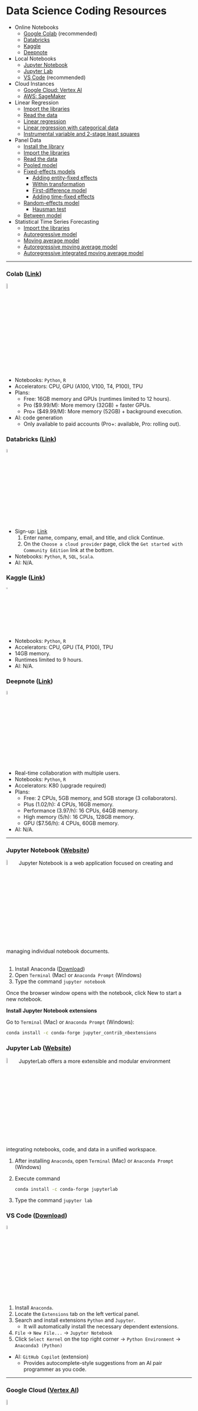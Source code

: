 # Data Science Coding Resources

- Online Notebooks
  - [Google Colab](#colab-link) (recommended)
  - [Databricks](#databricks-link)
  - [Kaggle](#kaggle-link)
  - [Deepnote](#deepnote-link)
- Local Notebooks
  - [Jupyter Notebook](#jupyter-notebook-website)
  - [Jupyter Lab](#jupyter-lab-website)
  - [VS Code](#vs-code-download) (recommended)
- Cloud Instances
  - [Google Cloud: Vertex AI](#google-cloud-vertex-ai)
  - [AWS: SageMaker](#aws-sagemaker)
- Linear Regression
  - [Import the libraries](#1-import-the-libraries)
  - [Read the data](#2-import-the-libraries)
  - [Linear regression](#3-linear-regression)
  - [Linear regression with categorical data](#4-linear-regression-with-categorical-data)
  - [Instrumental variable and 2-stage least squares](#5-instrumental-variable-and-2-stage-least-squares)
- Panel Data
  - [Install the library](#1-install-the-library)
  - [Import the libraries](#2-read-the-data-and-store-it-in-a-data-frame-df)
  - [Read the data](#3-read-the-data-and-store-it-in-a-data-frame-df)
  - [Pooled model](#4-pooled-model)
  - [Fixed-effects models](#5-fixed-effects-models)
    - [Adding entity-fixed effects](#a-adding-entity-fixed-effects)
    - [Within transformation](#b-within-transformation-within-estimator)
    - [First-difference model](#c-first-difference-model)
    - [Adding time-fixed effects](#d-adding-time-fixed-effects)
  - [Random-effects model](#6-random-effects-model)
    - [Hausman test](#hausman-test)
  - [Between model](#7-between-model-between-estimator)
- Statistical Time Series Forecasting
  - [Import the libraries](#1-import-the-libraries-1)
  - [Autoregressive model](#2-autoregressive-model)
  - [Moving average model](#3-moving-average-model)
  - [Autoregressive moving average model](#4-autoregressive-moving-average-model)
  - [Autoregressive integrated moving average model](#5-autoregressive-integrated-moving-average-model)
  
---

### Colab ([Link](https://colab.google))
<img draggable="false" src="/image/colab_icon.png" alt="" style="width: 6%; padding-bottom:5px; pointer-events:none"/>

- Notebooks: `Python`, `R`
- Accelerators: CPU, GPU (A100, V100, T4, P100), TPU
- Plans:
  - Free: 16GB memory and GPUs (runtimes limited to 12 hours).
  - Pro ($9.99/M): More memory (32GB) + faster GPUs.
  - Pro+ ($49.99/M): More memory (52GB) + background execution.
- AI: code generation
  - Only available to paid accounts (Pro+: available, Pro: rolling out).

### Databricks ([Link](https://community.cloud.databricks.com/))
<img draggable="false" src="/image/db_icon.png" alt="" style="width: 5%; padding-bottom:5px; pointer-events:none"/>

- Sign-up: [Link](https://www.databricks.com/try-databricks#account)
  1. Enter name, company, email, and title, and click Continue.
  2. On the `Choose a cloud provider` page, click the `Get started with Community Edition` link at the bottom.
- Notebooks: `Python`, `R`, `SQL`, `Scala`.
- AI: N/A.

### Kaggle ([Link](https://www.kaggle.com/code))
<img draggable="false" src="/image/kaggle_icon.png" alt="" style="width: 3%; padding-bottom:5px; pointer-events:none"/>

- Notebooks: `Python`, `R`
- Accelerators: CPU, GPU (T4, P100), TPU
- 14GB memory.
- Runtimes limited to 9 hours.
- AI: N/A.

### Deepnote ([Link](https://deepnote.com/workspace))
<img draggable="false" src="/image/dn_icon.png" alt="" style="width: 5%; padding-bottom:5px; pointer-events:none"/>

- Real-time collaboration with multiple users.
- Notebooks: `Python`, `R`
- Accelerators: K80 (upgrade required)
- Plans:
  - Free: 2 CPUs, 5GB memory, and 5GB storage (3 collaborators).
  - Plus (1.02/h): 4 CPUs, 16GB memory.
  - Performance (3.97/h): 16 CPUs, 64GB memory.
  - High memory (5/h): 16 CPUs, 128GB memory.
  - GPU ($7.56/h): 4 CPUs, 60GB memory.
- AI: N/A.

---
### Jupyter Notebook ([Website](https://jupyter.org/))  
<img draggable="false" src="/image/jn_icon.png" alt="" style="width: 6%; padding-bottom:5px; pointer-events:none"/>
Jupyter Notebook is a web application focused on creating and managing individual notebook documents.<br><br>

1. Install Anaconda ([Download](https://www.anaconda.com/download#downloads))
2. Open `Terminal` (Mac) or `Anaconda Prompt` (Windows)
3. Type the command `jupyter notebook`
 
Once the browser window opens with the notebook, click New to start a new notebook.

**Install Jupyter Notebook extensions**

Go to `Terminal` (Mac) or `Anaconda Prompt` (Windows):

```sh
conda install -c conda-forge jupyter_contrib_nbextensions
```

### Jupyter Lab ([Website](https://jupyterlab.readthedocs.io/en/latest/))
<img draggable="false" src="/image/jl_icon.png" alt="" style="width: 6%; padding-bottom:5px; pointer-events:none"/>
JupyterLab offers a more extensible and modular environment integrating notebooks, code, and data in a unified workspace.<br>

1. After installing `Anaconda`, open `Terminal` (Mac) or `Anaconda Prompt` (Windows)
2. Execute command
   
   ```sh
   conda install -c conda-forge jupyterlab
   ```
3. Type the command `jupyter lab`

### VS Code ([Download](https://code.visualstudio.com/))
<img draggable="false" src="/image/vscode_icon.png" alt="" style="width: 5%; padding-bottom:5px; pointer-events:none"/>

1. Install `Anaconda`.
2. Locate the `Extensions` tab on the left vertical panel.
3. Search and install extensions `Python` and `Jupyter`.
   - It will automatically install the necessary dependent extensions.
4. `File` → `New File...` → `Jupyter Notebook`
5. Click `Select Kernel` on the top right corner → `Python Environment` → `Anaconda3 (Python)`
   
- AI: `GitHub Copilot` (extension)
  - Provides autocomplete-style suggestions from an AI pair programmer as you code. 

---

### Google Cloud ([Vertex AI](https://console.cloud.google.com/vertex-ai/workbench/user-managed?hl=en))
<img draggable="false" src="/image/gc_icon.png" alt="" style="width: 6%; padding-bottom:5px; pointer-events:none"/>

- Setup:
  1. Create a `project`.
  2. `Notebooks` -> `Workbench` -> `User-managed Notebooks` -> `Create New`
     - Default: 4 CPUs, 15GB memory, 100GB storage.
- New instance environments: `Python 3` (recommended), `Tensorflow`, `PyTorch`
  - `Tensorflow` and `PyTorch` instances: Available to add a `T4 GPU`.
- Pricing: $0.15 hourly
  - [Pricing](https://cloud.google.com/vertex-ai/pricing) for other instance configurations.

### AWS ([SageMaker](https://us-west-1.console.aws.amazon.com/sagemaker/home?region=us-west-1#/notebook-instances))
<img draggable="false" src="/image/aws_icon.png" alt="" style="width: 8%; padding-bottom:5px; pointer-events:none"/>

- Setup:
  1. `Create notebook instance`.
  2. Notebook instance type: `ml.t3.medium`.
     - 2 CPUs, 4GB memory, 125GB storage.
  3. [Pricing](https://aws.amazon.com/sagemaker/pricing/) for other instance configurations.

---

### Regression

These are the first *two columns* of the data:

|     Y    |     X1    |     X2    | Category | Variable with Space | Instrument |
|:--------:|:---------:|:---------:|:--------:|:-------------------:|------------|
| 0.129082 |  0.496714 | -0.349898 |     B    |      -0.828995      | -1.415371  |
| 1.857186 | -0.138264 |  0.350462 |     B    |      -0.560181      | -0.420645  |

The `Category` variable includes three categories: `A`, `B`, and `C`. The variable named `Variable with Space` has spaces in its name. `Y` is the dependent/outcome variable.

#### 1. Import the libraries

  ```py
  import pandas as pd
  import statsmodels.api as sm
  import statsmodels.formula.api as smf
  from statsmodels.sandbox.regression.gmm import IV2SLS
  ```

#### 2. Read the [data](https://github.com/haochehsu/Data-Science-Coding-Resources/blob/main/data.csv) and store it in a data frame `df`
  
  ```py
  df = pd.read_csv('data.csv')
  ```
   
#### 3. Linear regression
   
   $y_i= \beta_0 + \beta_1x_{1i} + \beta_2x_{2i} + \beta_3x_{\text{variable with space}, i} + \epsilon_i$
   
  - Passing in variables
  
    ```py
    y = df['Y']
    X = df[['X1', 'X2', 'Variable with Space']]
    
    X = sm.add_constant(X)
    
    model = sm.OLS(y, X).fit()
    
    print(model.summary())

  - Passing in formula
     
    ```py
    model = smf.ols(formula='Y ~ X1 + X2 + Q("Variable with Space")', data=df).fit()
    print(model.summary())
    ```
   
#### 4. Linear regression with categorical data

$y_i= \beta_0 + \beta_1x_{i} + \beta_2 \cdot \mathbb{1}\lbrace \text{Category} = A\rbrace_i + \beta_3 \cdot \mathbb{1}\lbrace \text{Category} = B\rbrace_i + \beta_4 \cdot \mathbb{1}\lbrace \text{Category} = C\rbrace_i + \epsilon_i$
  
  - Passing in variables
  
    ```sh
    dummies = pd.get_dummies(df['Category'], drop_first=True, sparse=True, prefix="Category")
    X = pd.concat([df[['X1']], dummies], axis=1)
    
    X = sm.add_constant(X)
    
    model = sm.OLS(df['Y'], X).fit()
    print(model.summary())
    ```
    
  - Passing in formula
  
    ```sh
    model = smf.ols(formula='Y ~ X1 + C(Category)', data=df).fit()
    print(model.summary())
    ```

#### 5. Instrumental variable and 2-stage least squares

Suppose $x_{1i}$ is correlated with $\epsilon_i$ (endogenous $x_{1i}$). `Instrument` is correlated with $x_{1i}$ but uncorrelated with $\epsilon_i$:

$x_{1i} = \alpha_0 + \alpha_{1i} \cdot \text{Instrument}_i + u_i$

$y_{i} = \beta_0 + \beta_{1i} \cdot \widehat{x}_{1i} + \epsilon_i$

  - `IV2SLS` (with corrected standard errors)
  
    ```py
    endog = df['Y']
    exog = sm.add_constant(df[['X1']])
    
    instrument = sm.add_constant(df[['Instrument']])
    
    model = IV2SLS(endog, exog, instrument=instrument).fit()
    print(model.summary())
    ```
    
  - `sm.OLS` (passing in variable): manual 2-stage least squares
  
    ```python
    # First Stage
    X_first_stage = sm.add_constant(df[['Instrument']])
    model_first_stage = sm.OLS(df['X1'], X_first_stage).fit()
    df['X1_hat'] = model_first_stage.predict(X_first_stage)
    
    # Second Stage
    X_second_stage = sm.add_constant(df['X1_hat'])
    model_second_stage = sm.OLS(df['Y'], X_second_stage).fit()
    
    print(model_second_stage.summary())
    ```

#### 6. Other options

   - Clustered standard errors
     - Cluster based on the `Category` variable: pass the arguments to the `.fit()` method.

       ```python
       .fit(cov_type='cluster', cov_kwds={'groups': df['Category']})
       ```

   - Robust standard error
     - Debias the covariance estimator by using a degree of freedom adjustment to obtain the same robust standard error as in STATA.
       
       1. In `IV2SLS`

          ```python
          .fit(debiased=True)
          ```
          
       2. In `sm.OLS` (passing in variable) and `smf.ols` (passing in formula)
          
          ```python
          .fit(cov_type='HC1')
          ```
          
  - Regression without an intercept
    
    - In `IV2SLS`: don't `sm.add_constant()`.
          
    - In `smf.ols` (passing in formula): add `-1` into the formula
   
      ```python
      model = smf.ols(formula='Y ~ X1 + X2 - 1', data=df).fit()
      print(model.summary())
      ```
      
---

### Panel Data

#### 1. Install the library

  ```sh
  pip install linearmodels
  ```

#### 2. Import the libraries

  ```py
  import pandas as pd
  from linearmodels.panel import PooledOLS
  from linearmodels.panel import RandomEffects
  
  from statsmodels.api import OLS
  from statsmodels.tools.tools import add_constant
  ```

#### 3. Read the [data](https://github.com/haochehsu/Data-Science-Coding-Resources/blob/main/panel_data.csv) and store it in a data frame `df`
  
  ```py
  df = pd.read_csv('panel_data.csv')
  ```

> [!NOTE]
> Panel data combines features of both **cross-sectional** data (observations at a single point in time) and **time-series** data (observations of a single entity across multiple time points), this data tracks groups of entities, like people or firms, over several time periods.
> 
> It can be used to analyze individual heterogeneity and provide control for unobserved characteristics, potentially addressing endogenous concerns by accounting for factors that remain consistent over time.

Each entity $i$ is observed over $t$ periods.

#### 4. Pooled model

  $Y_{it} = \beta_0 + \beta_1 X_{it} + \epsilon_{it}$

  Pools the data and runs a regression.

  ```python
  pooled = PooledOLS(df.Y, df[['X']]).fit()
  print(pooled)
  ```

#### 5. Fixed-effects models

  $Y_{it} = \alpha_i + \beta_1 X_{it} + \epsilon_{it}$ where $\alpha_i$ captures the unobserved, time-invariant individual effects.

  > [!IMPORTANT]
  > In panel data, heterogeneity across entities (e.g. individuals, firms) can lead to omitted variable bias. Time-invariant firm characteristics, such as *company culture*, are often unobservable to econometricians. These uncontrolled characteristics are absorbed into the error term and can be **correlated** with other observed firm characteristics. To account for potential endogeneity, we add/control fixed effects into the model.

The fixed-effects models use the "within variation" (variation of an entity over time):

##### A. Adding entity-fixed effects

  ```python
  FE = PanelOLS(df.Y, df[['X']], entity_effects=True).fit()
  print(FE)
  ```

  This is equivalent to running a **dummy variable regression**:

  ```python
  # generate dummy variables and add them to the dataframe
  dummies = pd.get_dummies(df.reset_index()['id'], drop_first=True).set_index(df.index)
  df_with_dummies = pd.concat([df, dummies], axis=1)

  # add an intercept
  X = add_constant(pd.concat([df_with_dummies.X, df_with_dummies.iloc[:, 3:]], axis=1))

  dummy_regression = OLS(df_with_dummies.Y, X.astype(float)).fit()
  print(dummy_regression.summary())
  ```

##### B. Within transformation (within estimator)

  Subtract the average (taken across time) of each variable from the variable itself to eliminate fixed effects.

  ```python
  grouped_means = df.groupby('id').mean()
  df_with_means = df.merge(grouped_means, on='id', suffixes=('', '_mean'))
  df_with_means['Y_within'] = df_with_means['Y'] - df_with_means['Y_mean']
  df_with_means['X_within'] = df_with_means['X'] - df_with_means['X_mean']
  
  X = add_constant(df_merged['X_within'])
  model = sm.OLS(df_merged['Y_within'], X).fit()
  print(model.summary())
  ```

##### C. First-difference model

  $\Delta Y_{it} = \beta_1 \Delta X_{it} + \Delta\epsilon_{it}$ where $\Delta A_{it} \equiv A_{it}-A_{i, t-1}$

  If we have a **balanced panel** (all entities have observations for all periods), first differencing eliminates the fixed effect. This allows us to focus on only the **changes** within each entity over time, effectively removing any time-invariant characteristics.

  ```python
  df_diff = df.groupby('id').diff().dropna()
  first_diff = PanelOLS(df_diff.Y, df_diff[['X']], entity_effects=False).fit()
  print(first_diff)
  ```

##### D. Adding time-fixed effects

$Y_{it} = \alpha_i + \lambda_i + \beta_1 X_{it} + \epsilon_{it}$ where $\lambda_i$ captures the unobserved, entity-invariant effects specific to each time period $t$.

  ```python
  FE_with_time_effects = PanelOLS(df.Y, df[['X']], entity_effects=True, time_effects=True).fit()
  print(FE_with_time_effects)
  ```

#### 6. Random-effects model

  $Y_{it} = \beta_0 + \beta_1 X_{it} + (\alpha_i + \epsilon_{it})$ where $\alpha_i\sim N(0, \sigma_{\alpha}^2)$ and $\sigma_{\alpha}^2$ is the variance of the entity specific effect.

  > [!IMPORTANT]
  > The random effect model assumes that the time-invariant entity-specific effect (e.g. company culture) is a random variable drawn from a normal distribution and is **uncorrelated** with the other observed characteristics which allows the random effects model to leverage both "within" and "between" variations.

  Based on the assumed distribution of the $\alpha_i$'s, heteroscedasticity violates the OLS assumptions. Therefore, we use generalized least squares (GLS) to estimate the model.
  
  ```python
  RE = RandomEffects(df.Y, df[['X']]).fit()
  print(RE)
  ```

##### Hausman test

The test is used to determine whether to use **fixed effects** or a **random effects** model in panel data analysis.

- $H_0$: Errors are uncorrelated with the regressors. The random effects model is consistent and there are no differences in the coefficients of the fixed effects and random effects model.
- Hausman test statistics:
  $H = \left(\beta_{FE} - \beta_{RE}\right)'\times \left[\text{Var}(\beta_{FE})-\text{Var}(\beta_{RE})\right]^{-1}\times \left(\beta_{FE} - \beta_{RE}\right)$ where $\beta_{FE}$ and $\beta_{RE}$ are vectors of coefficients obtained from the two models.

```python
from scipy.stats import chi2

FE = PanelOLS(df.Y, df[['X']], entity_effects=True).fit()
RE = RandomEffects(df.Y, df[['X']]).fit()

diff_params = FE.params - RE.params
diff_cov = FE.cov - RE.cov

hausman_statistics = diff_params.T.dot(np.linalg.inv(diff_cov)).dot(diff_params)

# DF: #Xs being tested
degree_freedom = len(diff_params)

p_value = chi2.sf(hausman_statistics, degree_freedom)
print("Hausman Test Statistic:", hausman_statistics)
print("p-value:", p_value)
```

#### 7. Between model (between estimator)

  ![between](https://latex.codecogs.com/svg.image?\inline&space;\bg{white}\overline{Y}_{i}=\beta_0&plus;\beta_1\overline{X}_i&plus;\overline{\epsilon}_{i})

The model examines the "between variation" (variation across entities/cross-sectional at a particular point in time) in the data by averaging each variable over time for entity $i$.

  ```python
  df_mean = df.groupby('id').mean().reset_index()
  X_mean = df_mean[['X']]
  y_mean = df_mean['Y']
  between_model = OLS(y_mean, X_mean).fit()
  print(between_model.summary())
  ```

---

### Statistical Time Series Forecasting

`L`: lag operator, $L^k y_t = y_{t-k}$.

#### 1. Import the libraries

  ```python
  from statsmodels.tsa.arima_process import ArmaProcess
  from statsmodels.tsa.ar_model import AutoReg
  from statsmodels.tsa.arima.model import ARIMA
  ```

#### 2. Autoregressive model

We use an `AR(2)` model without a constant as an example. In a second-order autoregressive model, the value at time 
$t$ is determined by its two previous values and is represented as follows:

$(1 - 0.8L^2 - 0.3L^2)y_t = \epsilon_t \Longrightarrow y_t = 0.8y_{t-1} + 0.3y_{t-2} + \epsilon_t$

and can be generated by the following code:

```python
ar = np.array([1, 0.8, 0.3])
ma = np.array([1]) # MA(0): no lagged error terms
ar_process = ArmaProcess(ar, ma)
ar_data = ar_process.generate_sample(nsample=10000)
```

Estimating an `AR(2)` model without constant:

```python
model_ar = AutoReg(ar_data, lags=2, trend='n') # without constant
result_ar = model_ar.fit()
print(f"AR parameters: {result_ar.params}")
```

#### 3. Moving average model

In an `MA(2)` model, the current value of a time series is defined by its current and two previous shocks:

$y_t = (1 + 0.3L^1 + 0.9L^2)ε_t \Longrightarrow y_t = ε_t + 0.3ε_{t-1} + 0.9ε_{t-2}$

and can be generated by the following code:

```python
ar = np.array([1]) # AR(0): no autoregressive term
ma = np.array([1, 0.3, 0.9])
ma_process = ArmaProcess(ar, ma)
ma_data = ma_process.generate_sample(nsample=10000)
```

Estimating an `MA(2)` model without constant:

```python
model_ma = ARIMA(ma_data, order=(0,0,2), trend='n')
result_ma = model_ma.fit()
print(f"MA parameters: {result_ma.params}")
```

#### 4. Autoregressive moving average model

The `ARMA(2,1)` model combines the components of `AR(2)` and `MA(1)`:

$(1 - 0.85L^1 - 0.3L^2)y_t = (1 + 0.6L^1)\epsilon_t \Longrightarrow y_t = 0.85y_{t-1} + 0.3y_{t-2} + ε_t + 0.6\epsilon_{t-1}$

```python
ar = np.array([1, 0.85, 0.3]) 
ma = np.array([1, 0.6])
arma_process = ArmaProcess(ar, ma)
arma_data = arma_process.generate_sample(nsample=10000)
```

Estimating an `ARMA(2,0,1)` model without constant:

```python
model_arma = ARIMA(arma_data, order=(2,0,1), trend='n')
result_arma = model_arma.fit()
print(f"ARMA parameters: {result_arma.params}")
```

#### 5. Autoregressive integrated moving average model

The `ARIMA(2,1,1)` model combines the components of `AR(2)` and `MA(1)`, and also accounts for any non-stationarity through the (first-order) `differencing` term:

$(1 - 0.85L^1 - 0.3L^2)(1-L^1)y_t = (1 + 0.6L^1)\epsilon_t \Longrightarrow y_t = 1.85y_{t-1} - 0.55y_{t-2} - 0.3y_{t-3} + \epsilon_t + 0.6\epsilon_{t-1}$

Building on the previously generated `ARMA(2,1)` data, we integrate the series once to obtain `ARIMA(2,1,1)` data:

```python
arima_data = np.cumsum(arma_data)
```

Estimating an `ARIMA(2,1,1)` model without constant:

```python
model_arima = ARIMA(arima_data, order=(2,1,1), trend='n')
result_arima = model_arima.fit()
print(f"ARIMA parameters: {result_arima.params}")
```
